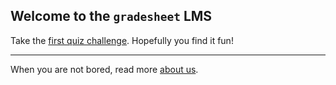 ## Welcome to the `gradesheet` LMS

Take the [first quiz challenge](/quiz/example).  Hopefully you find it fun!

- - -

When you are not bored, read more [about us](/about).
